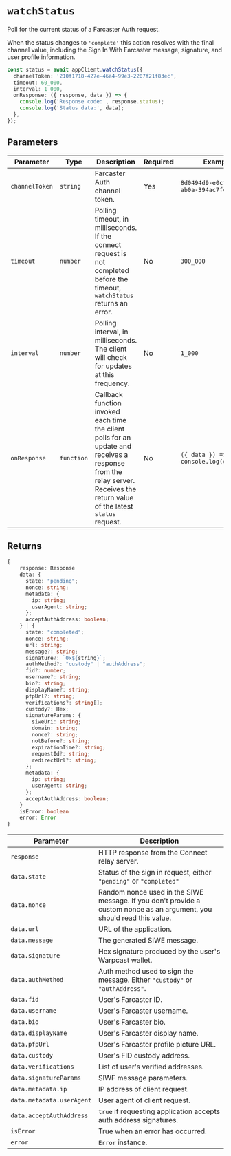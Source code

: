 # `watchStatus`

Poll for the current status of a Farcaster Auth request.

When the status changes to `'complete'` this action resolves with the final channel value, including the Sign In With Farcaster message, signature, and user profile information.

```ts
const status = await appClient.watchStatus({
  channelToken: '210f1718-427e-46a4-99e3-2207f21f83ec',
  timeout: 60_000,
  interval: 1_000,
  onResponse: ({ response, data }) => {
    console.log('Response code:', response.status);
    console.log('Status data:', data);
  },
});
```

## Parameters

| Parameter      | Type       | Description                                                                                                                                                                 | Required | Example                                |
| -------------- | ---------- | --------------------------------------------------------------------------------------------------------------------------------------------------------------------------- | -------- | -------------------------------------- |
| `channelToken` | `string`   | Farcaster Auth channel token.                                                                                                                                               | Yes      | `8d0494d9-e0cf-402b-ab0a-394ac7fe07a0` |
| `timeout`      | `number`   | Polling timeout, in milliseconds. If the connect request is not completed before the timeout, `watchStatus` returns an error.                                               | No       | `300_000`                              |
| `interval`     | `number`   | Polling interval, in milliseconds. The client will check for updates at this frequency.                                                                                     | No       | `1_000`                                |
| `onResponse`   | `function` | Callback function invoked each time the client polls for an update and receives a response from the relay server. Receives the return value of the latest `status` request. | No       | `({ data }) => console.log(data.fid)`  |

## Returns

```ts
{
    response: Response
    data: {
      state: "pending";
      nonce: string;
      metadata: {
        ip: string;
        userAgent: string;
      };
      acceptAuthAddress: boolean;
    } | {
      state: "completed";
      nonce: string;
      url: string;
      message?: string;
      signature?: `0x${string}`;
      authMethod?: "custody" | "authAddress";
      fid?: number;
      username?: string;
      bio?: string;
      displayName?: string;
      pfpUrl?: string;
      verifications?: string[];
      custody?: Hex;
      signatureParams: {
        siweUri: string;
        domain: string;
        nonce?: string;
        notBefore?: string;
        expirationTime?: string;
        requestId?: string;
        redirectUrl?: string;
      };
      metadata: {
        ip: string;
        userAgent: string;
      };
      acceptAuthAddress: boolean;
    }
    isError: boolean
    error: Error
}
```

| Parameter                 | Description                                                                                                            |
| ------------------------- | ---------------------------------------------------------------------------------------------------------------------- |
| `response`                | HTTP response from the Connect relay server.                                                                           |
| `data.state`              | Status of the sign in request, either `"pending"` or `"completed"`                                                     |
| `data.nonce`              | Random nonce used in the SIWE message. If you don't provide a custom nonce as an argument, you should read this value. |
| `data.url`                | URL of the application.                                                                                                |
| `data.message`            | The generated SIWE message.                                                                                            |
| `data.signature`          | Hex signature produced by the user's Warpcast wallet.                                                                  |
| `data.authMethod`         | Auth method used to sign the message. Either `"custody"` or `"authAddress"`.                                           |
| `data.fid`                | User's Farcaster ID.                                                                                                   |
| `data.username`           | User's Farcaster username.                                                                                             |
| `data.bio`                | User's Farcaster bio.                                                                                                  |
| `data.displayName`        | User's Farcaster display name.                                                                                         |
| `data.pfpUrl`             | User's Farcaster profile picture URL.                                                                                  |
| `data.custody`            | User's FID custody address.                                                                                            |
| `data.verifications`      | List of user's verified addresses.                                                                                     |
| `data.signatureParams`    | SIWF message parameters.                                                                                               |
| `data.metadata.ip`        | IP address of client request.                                                                                          |
| `data.metadata.userAgent` | User agent of client request.                                                                                          |
| `data.acceptAuthAddress`  | `true` if requesting application accepts auth address signatures.                                                      |
| `isError`                 | True when an error has occurred.                                                                                       |
| `error`                   | `Error` instance.                                                                                                      |
